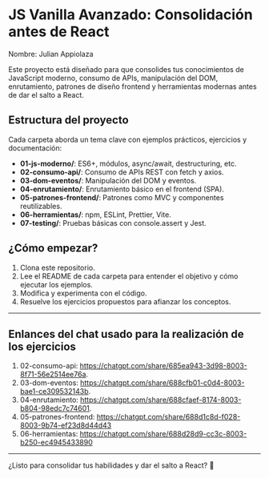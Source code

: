 # JS Vanilla Avanzado: Consolidación antes de React

Nombre: Julian Appiolaza

Este proyecto está diseñado para que consolides tus conocimientos de JavaScript moderno, consumo de APIs, manipulación del DOM, enrutamiento, patrones de diseño frontend y herramientas modernas antes de dar el salto a React.

## Estructura del proyecto

Cada carpeta aborda un tema clave con ejemplos prácticos, ejercicios y documentación:

- **01-js-moderno/**: ES6+, módulos, async/await, destructuring, etc.
- **02-consumo-api/**: Consumo de APIs REST con fetch y axios.
- **03-dom-eventos/**: Manipulación del DOM y eventos.
- **04-enrutamiento/**: Enrutamiento básico en el frontend (SPA).
- **05-patrones-frontend/**: Patrones como MVC y componentes reutilizables.
- **06-herramientas/**: npm, ESLint, Prettier, Vite.
- **07-testing/**: Pruebas básicas con console.assert y Jest.

## ¿Cómo empezar?

1. Clona este repositorio.
2. Lee el README de cada carpeta para entender el objetivo y cómo ejecutar los ejemplos.
3. Modifica y experimenta con el código.
4. Resuelve los ejercicios propuestos para afianzar los conceptos.

---
## Enlances del chat usado para la realización de los ejercicios

1. 02-consumo-api: https://chatgpt.com/share/685ea943-3d98-8003-8f71-56e2514ee76a.
2. 03-dom-eventos: https://chatgpt.com/share/688cfb01-c0d4-8003-bae1-ce309532143b.
3. 04-enrutamiento: https://chatgpt.com/share/688cfaef-8174-8003-b804-98edc7c74601.
4. 05-patrones-frontend: https://chatgpt.com/share/688d1c8d-f028-8003-9b74-ef23d8d44d43
5. 06-herramientas: https://chatgpt.com/share/688d28d9-cc3c-8003-b250-ec4945433890


---

¿Listo para consolidar tus habilidades y dar el salto a React? 🚀 
